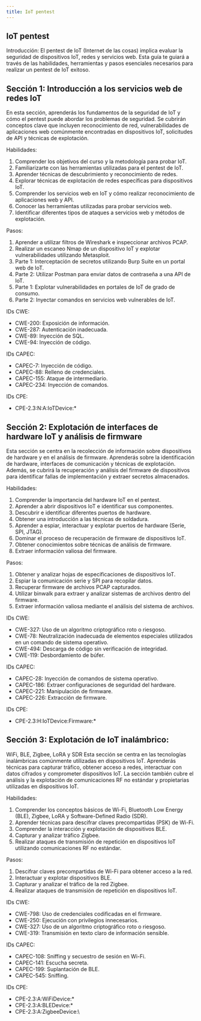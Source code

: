 ```yaml
---
title: IoT pentest
---
```


## IoT pentest


Introducción: El pentest de IoT (Internet de las cosas) implica evaluar la seguridad de dispositivos IoT, redes y servicios web. Esta guía te guiará a través de las habilidades, herramientas y pasos esenciales necesarios para realizar un pentest de IoT exitoso.

## Sección 1: Introducción a los servicios web de redes IoT

En esta sección, aprenderás los fundamentos de la seguridad de IoT y cómo el pentest puede abordar los problemas de seguridad. Se cubrirán conceptos clave que incluyen reconocimiento de red, vulnerabilidades de aplicaciones web comúnmente encontradas en dispositivos IoT, solicitudes de API y técnicas de explotación.

Habilidades:

1.  Comprender los objetivos del curso y la metodología para probar IoT.
2.  Familiarizarte con las herramientas utilizadas para el pentest de IoT.
3.  Aprender técnicas de descubrimiento y reconocimiento de redes.
4.  Explorar técnicas de explotación de redes específicas para dispositivos IoT.
5.  Comprender los servicios web en IoT y cómo realizar reconocimiento de aplicaciones web y API.
6.  Conocer las herramientas utilizadas para probar servicios web.
7.  Identificar diferentes tipos de ataques a servicios web y métodos de explotación.

Pasos:

1.  Aprender a utilizar filtros de Wireshark e inspeccionar archivos PCAP.
2.  Realizar un escaneo Nmap de un dispositivo IoT y explotar vulnerabilidades utilizando Metasploit.
3.  Parte 1: Interceptación de secretos utilizando Burp Suite en un portal web de IoT.
4.  Parte 2: Utilizar Postman para enviar datos de contraseña a una API de IoT.
5.  Parte 1: Explotar vulnerabilidades en portales de IoT de grado de consumo.
6.  Parte 2: Inyectar comandos en servicios web vulnerables de IoT.

IDs CWE:

*   CWE-200: Exposición de información.
*   CWE-287: Autenticación inadecuada.
*   CWE-89: Inyección de SQL.
*   CWE-94: Inyección de código.

IDs CAPEC:

*   CAPEC-7: Inyección de código.
*   CAPEC-88: Relleno de credenciales.
*   CAPEC-155: Ataque de intermediario.
*   CAPEC-234: Inyección de comandos.

IDs CPE:

*   CPE-2.3:N:A:IoTDevice:\*

## Sección 2: Explotación de interfaces de hardware IoT y análisis de firmware

Esta sección se centra en la recolección de información sobre dispositivos de hardware y en el análisis de firmware. Aprenderás sobre la identificación de hardware, interfaces de comunicación y técnicas de explotación. Además, se cubrirá la recuperación y análisis del firmware de dispositivos para identificar fallas de implementación y extraer secretos almacenados.

Habilidades:

1.  Comprender la importancia del hardware IoT en el pentest.
2.  Aprender a abrir dispositivos IoT e identificar sus componentes.
3.  Descubrir e identificar diferentes puertos de hardware.
4.  Obtener una introducción a las técnicas de soldadura.
5.  Aprender a espiar, interactuar y explotar puertos de hardware (Serie, SPI, JTAG).
6.  Dominar el proceso de recuperación de firmware de dispositivos IoT.
7.  Obtener conocimientos sobre técnicas de análisis de firmware.
8.  Extraer información valiosa del firmware.

Pasos:

1.  Obtener y analizar hojas de especificaciones de dispositivos IoT.
2.  Espiar la comunicación serie y SPI para recopilar datos.
3.  Recuperar firmware de archivos PCAP capturados.
4.  Utilizar binwalk para extraer y analizar sistemas de archivos dentro del firmware.
5.  Extraer información valiosa mediante el análisis del sistema de archivos.

IDs CWE:

*   CWE-327: Uso de un algoritmo criptográfico roto o riesgoso.
*   CWE-78: Neutralización inadecuada de elementos especiales utilizados en un comando de sistema operativo.
*   CWE-494: Descarga de código sin verificación de integridad.
*   CWE-119: Desbordamiento de búfer.

IDs CAPEC:

*   CAPEC-28: Inyección de comandos de sistema operativo.
*   CAPEC-186: Extraer configuraciones de seguridad del hardware.
*   CAPEC-221: Manipulación de firmware.
*   CAPEC-226: Extracción de firmware.

IDs CPE:

*   CPE-2.3:H:IoTDevice:Firmware:\*

## Sección 3: Explotación de IoT inalámbrico:


WiFi, BLE, Zigbee, LoRA y SDR Esta sección se centra en las tecnologías inalámbricas comúnmente utilizadas en dispositivos IoT. Aprenderás técnicas para capturar tráfico, obtener acceso a redes, interactuar con datos cifrados y comprometer dispositivos IoT. La sección también cubre el análisis y la explotación de comunicaciones RF no estándar y propietarias utilizadas en dispositivos IoT.

Habilidades:

1.  Comprender los conceptos básicos de Wi-Fi, Bluetooth Low Energy (BLE), Zigbee, LoRA y Software-Defined Radio (SDR).
2.  Aprender técnicas para descifrar claves precompartidas (PSK) de Wi-Fi.
3.  Comprender la interacción y explotación de dispositivos BLE.
4.  Capturar y analizar tráfico Zigbee.
5.  Realizar ataques de transmisión de repetición en dispositivos IoT utilizando comunicaciones RF no estándar.

Pasos:

1.  Descifrar claves precompartidas de Wi-Fi para obtener acceso a la red.
2.  Interactuar y explotar dispositivos BLE.
3.  Capturar y analizar el tráfico de la red Zigbee.
4.  Realizar ataques de transmisión de repetición en dispositivos IoT.

IDs CWE:

*   CWE-798: Uso de credenciales codificadas en el firmware.
*   CWE-250: Ejecución con privilegios innecesarios.
*   CWE-327: Uso de un algoritmo criptográfico roto o riesgoso.
*   CWE-319: Transmisión en texto claro de información sensible.

IDs CAPEC:

*   CAPEC-108: Sniffing y secuestro de sesión en Wi-Fi.
*   CAPEC-141: Escucha secreta.
*   CAPEC-199: Suplantación de BLE.
*   CAPEC-545: Sniffing.

IDs CPE:

*   CPE-2.3:A:WiFiDevice:\*
*   CPE-2.3:A:BLEDevice:\*
*   CPE-2.3:A:ZigbeeDevice:\\
